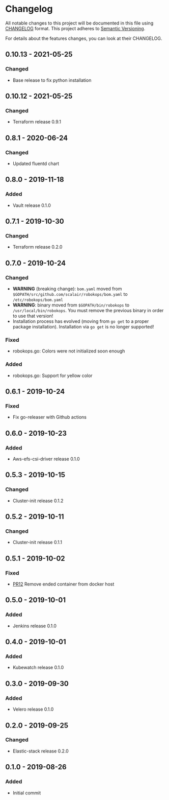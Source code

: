 # Changelog
All notable changes to this project will be documented in this file using [CHANGELOG](https://keepachangelog.com/en/0.3.0/) format.
This project adheres to [Semantic Versioning](https://semver.org/spec/v2.0.0.html).

For details about the features changes, you can look at their CHANGELOG.

## 0.10.13 - 2021-05-25
### Changed
- Base release to fix python installation

## 0.10.12 - 2021-05-25
### Changed
- Terraform release 0.9.1

## 0.8.1 - 2020-06-24
### Changed
- Updated fluentd chart

## 0.8.0 - 2019-11-18
### Added
- Vault release 0.1.0

## 0.7.1 - 2019-10-30
### Changed
- Terraform release 0.2.0

## 0.7.0 - 2019-10-24
### Changed
- **WARNING** (breaking change): `bom.yaml` moved from `$GOPATH/src/github.com/scalair/robokops/bom.yaml` to `/etc/robokops/bom.yaml`
- **WARNING**: binary moved from `$GOPATH/bin/robokops` to `/usr/local/bin/robokops`. You must remove the previous binary in order to use that version!
- Installation process has evolved (moving from `go get` to a proper package installation). Installation via `go get` is no longer supported!

### Fixed
- robokops.go: Colors were not initialized soon enough

### Added
- robokops.go: Support for yellow color

## 0.6.1 - 2019-10-24
### Fixed
-  Fix go-releaser with Github actions

## 0.6.0 - 2019-10-23
### Added
-  Aws-efs-csi-driver release 0.1.0

## 0.5.3 - 2019-10-15
### Changed
- Cluster-init release 0.1.2

## 0.5.2 - 2019-10-11
### Changed
- Cluster-init release 0.1.1

## 0.5.1 - 2019-10-02
### Fixed
- [PR12](https://github.com/scalair/robokops/pull/12) Remove ended container from docker host

## 0.5.0 - 2019-10-01
### Added
- Jenkins release 0.1.0

## 0.4.0 - 2019-10-01
### Added
- Kubewatch release 0.1.0

## 0.3.0 - 2019-09-30
### Added
- Velero release 0.1.0

## 0.2.0 - 2019-09-25
### Changed
- Elastic-stack release 0.2.0

## 0.1.0 - 2019-08-26
### Added
- Initial commit
